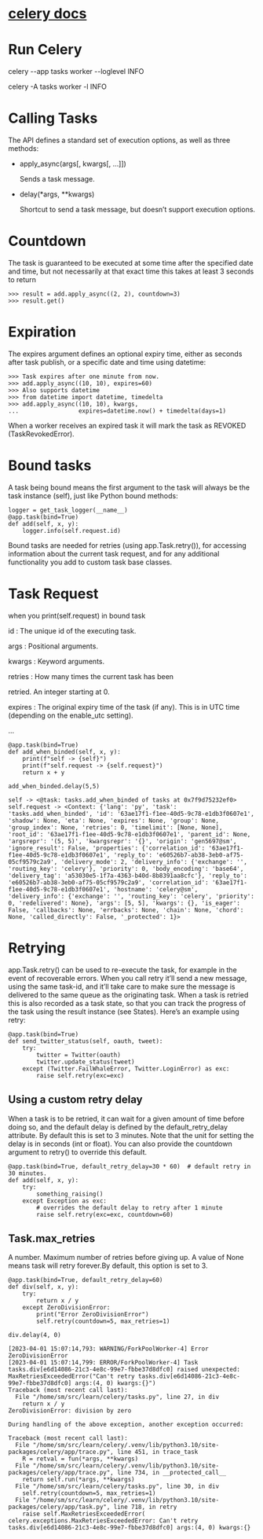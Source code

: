 # [celery docs](https://docs.celeryq.dev/)

# Run Celery
celery --app tasks worker --loglevel INFO

celery -A tasks worker -l INFO


# Calling Tasks
The API defines a standard set of execution options, as well as three methods:
  - apply_async(args[, kwargs[, …]])
      
      Sends a task message.
  - delay(*args, **kwargs)
      
      Shortcut to send a task message, but doesn’t support execution options.


# Countdown
The task is guaranteed to be executed at some time after the specified date and time, but not necessarily at that exact time
this takes at least 3 seconds to return
```
>>> result = add.apply_async((2, 2), countdown=3)
>>> result.get()
```

# Expiration
The expires argument defines an optional expiry time, either as seconds after task publish, or a specific date and time using datetime:
```
>>> Task expires after one minute from now.
>>> add.apply_async((10, 10), expires=60)
>>> Also supports datetime
>>> from datetime import datetime, timedelta
>>> add.apply_async((10, 10), kwargs,
...                 expires=datetime.now() + timedelta(days=1)
```
When a worker receives an expired task it will mark the task as REVOKED (TaskRevokedError).


# Bound tasks
A task being bound means the first argument to the task will always be the task instance (self), just like Python bound methods:
```
logger = get_task_logger(__name__)
@app.task(bind=True)
def add(self, x, y):
    logger.info(self.request.id)
```
Bound tasks are needed for retries (using app.Task.retry()), for accessing information about the current task request, and for any additional
functionality you add to custom task base classes.

# Task Request
when you print(self.request) in bound task

id : The unique id of the executing task.

args  : Positional arguments.

kwargs : Keyword arguments.

retries : How many times the current task has been 

retried. An integer starting at 0.

expires : The original expiry time of the task (if any). This is in UTC time (depending on the enable_utc setting).

...
```
@app.task(bind=True)
def add_when_binded(self, x, y):
    print(f"self -> {self}")
    print(f"self.request -> {self.request}")
    return x + y

add_when_binded.delay(5,5)

self -> <@task: tasks.add_when_binded of tasks at 0x7f9d75232ef0>
self.request -> <Context: {'lang': 'py', 'task': 'tasks.add_when_binded', 'id': '63ae17f1-f1ee-40d5-9c78-e1db3f0607e1', 'shadow': None, 'eta': None, 'expires': None, 'group': None, 'group_index': None, 'retries': 0, 'timelimit': [None, None], 'root_id': '63ae17f1-f1ee-40d5-9c78-e1db3f0607e1', 'parent_id': None, 'argsrepr': '(5, 5)', 'kwargsrepr': '{}', 'origin': 'gen5697@sm', 'ignore_result': False, 'properties': {'correlation_id': '63ae17f1-f1ee-40d5-9c78-e1db3f0607e1', 'reply_to': 'e60526b7-ab38-3eb0-af75-05cf9579c2a9', 'delivery_mode': 2, 'delivery_info': {'exchange': '', 'routing_key': 'celery'}, 'priority': 0, 'body_encoding': 'base64', 'delivery_tag': 'a53030e5-1f7a-4363-b40d-8b8391aa8cfc'}, 'reply_to': 'e60526b7-ab38-3eb0-af75-05cf9579c2a9', 'correlation_id': '63ae17f1-f1ee-40d5-9c78-e1db3f0607e1', 'hostname': 'celery@sm', 'delivery_info': {'exchange': '', 'routing_key': 'celery', 'priority': 0, 'redelivered': None}, 'args': [5, 5], 'kwargs': {}, 'is_eager': False, 'callbacks': None, 'errbacks': None, 'chain': None, 'chord': None, 'called_directly': False, '_protected': 1}>
```

# Retrying
app.Task.retry() can be used to re-execute the task, for example in the event of recoverable errors.
When you call retry it’ll send a new message, using the same task-id, and it’ll take care to make sure the message is delivered to the same queue as the originating task.
When a task is retried this is also recorded as a task state, so that you can track the progress of the task using the result instance (see States).
Here’s an example using retry:

```
@app.task(bind=True)
def send_twitter_status(self, oauth, tweet):
    try:
        twitter = Twitter(oauth)
        twitter.update_status(tweet)
    except (Twitter.FailWhaleError, Twitter.LoginError) as exc:
        raise self.retry(exc=exc)
```

## Using a custom retry delay
When a task is to be retried, it can wait for a given amount of time before doing so, and the default delay is defined by the default_retry_delay attribute. By default this is set to 3 minutes. Note that the unit for setting the delay is in seconds (int or float).
You can also provide the countdown argument to retry() to override this default.
```
@app.task(bind=True, default_retry_delay=30 * 60)  # default retry in 30 minutes.
def add(self, x, y):
    try:
        something_raising()
    except Exception as exc:
        # overrides the default delay to retry after 1 minute
        raise self.retry(exc=exc, countdown=60)
```
## Task.max_retries
A number. Maximum number of retries before giving up. A value of None means task will retry forever.By default, this option is set to 3.

```
@app.task(bind=True, default_retry_delay=60)
def div(self, x, y):
    try:
        return x / y
    except ZeroDivisionError:
        print("Error ZeroDivisionError")
        self.retry(countdown=5, max_retries=1)

div.delay(4, 0)

[2023-04-01 15:07:14,793: WARNING/ForkPoolWorker-4] Error ZeroDivisionError
[2023-04-01 15:07:14,799: ERROR/ForkPoolWorker-4] Task tasks.div[e6d14086-21c3-4e8c-99e7-fbbe37d8dfc0] raised unexpected: MaxRetriesExceededError("Can't retry tasks.div[e6d14086-21c3-4e8c-99e7-fbbe37d8dfc0] args:(4, 0) kwargs:{}")
Traceback (most recent call last):
  File "/home/sm/src/learn/celery/tasks.py", line 27, in div
    return x / y
ZeroDivisionError: division by zero

During handling of the above exception, another exception occurred:

Traceback (most recent call last):
  File "/home/sm/src/learn/celery/.venv/lib/python3.10/site-packages/celery/app/trace.py", line 451, in trace_task
    R = retval = fun(*args, **kwargs)
  File "/home/sm/src/learn/celery/.venv/lib/python3.10/site-packages/celery/app/trace.py", line 734, in __protected_call__
    return self.run(*args, **kwargs)
  File "/home/sm/src/learn/celery/tasks.py", line 30, in div
    self.retry(countdown=5, max_retries=1)
  File "/home/sm/src/learn/celery/.venv/lib/python3.10/site-packages/celery/app/task.py", line 718, in retry
    raise self.MaxRetriesExceededError(
celery.exceptions.MaxRetriesExceededError: Can't retry tasks.div[e6d14086-21c3-4e8c-99e7-fbbe37d8dfc0] args:(4, 0) kwargs:{}

```

